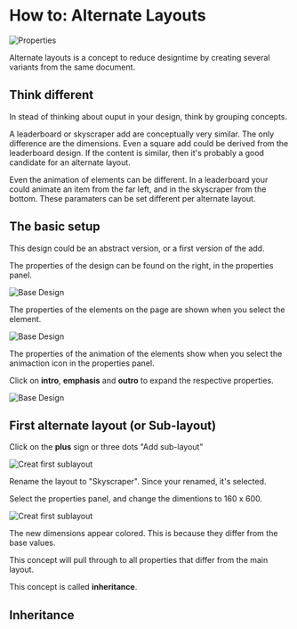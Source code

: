 # How to: Alternate Layouts

![Properties](https://chilipublishdocs.imgix.net/GraFx_studio/how_to/altlayout1.png?w=850&q=80)

Alternate layouts is a concept to reduce designtime by creating several variants from the same document.

## Think different

In stead of thinking about ouput in your design, think by grouping concepts.

A leaderboard or skyscraper add are conceptually very similar. The only difference are the dimensions. Even a square add could be derived from the leaderboard design.
If the content is similar, then it's probably a good candidate for an alternate layout.

Even the animation of elements can be different. In a leaderboard your could animate an item from the far left, and in the skyscraper from the bottom. These paramaters can be set different per alternate layout.

## The basic setup

This design could be an abstract version, or a first version of the add.

The properties of the design can be found on the right, in the properties panel.

![Base Design](https://chilipublishdocs.imgix.net/GraFx_studio/how_to/altlayout2.png?w=850&q=80)

The properties of the elements on the page are shown when you select the element.

![Base Design](https://chilipublishdocs.imgix.net/GraFx_studio/how_to/altlayout3.png?w=850&q=80)

The properties of the animation of the elements show when you select the animaction icon in the properties panel.

Click on **intro**, **emphasis** and **outro** to expand the respective properties.

![Base Design](https://chilipublishdocs.imgix.net/GraFx_studio/how_to/proppanel.gif)

## First alternate layout (or Sub-layout)

Click on the **plus** sign or three dots "Add sub-layout"

![Creat first sublayout](https://chilipublishdocs.imgix.net/GraFx_studio/how_to/sublayout2.gif)

Rename the layout to "Skyscraper". Since your renamed, it's selected.

Select the properties panel, and change the dimentions to 160 x 600.

![Creat first sublayout](https://chilipublishdocs.imgix.net/GraFx_studio/how_to/sublayout1.png)

The new dimensions appear colored. This is because they differ from the base values.

This concept will pull through to all properties that differ from the main layout.

This concept is called **inheritance**.

## Inheritance


